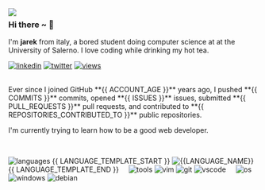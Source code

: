 <img align="left" src="https://github.com/orhun/orhun/assets/48630736/c1c23914-7112-4d22-ba7e-a0662a4706bd">

### Hi there ~ 👋

I'm **jarek** from italy, a bored student doing computer science at at the University of Salerno.
I love coding while drinking my hot tea.

[![linkedin](https://img.shields.io/badge/linkedin-313131?style=flat-square&logo=linkedin&labelColor=grey)](https://www.linkedin.com/in/iarinormanno/) [![twitter](https://img.shields.io/badge/twitter-313131?style=flat-square&logo=x&labelColor=grey)](https://twitter.com/wtfiari)
[![views](https://komarev.com/ghpvc/?username=wassupiari&style=flat-square&color=313131&label=views&abbreviated=tru)](github.com/wassupiari)

<br>
Ever since I joined GitHub **{{ ACCOUNT_AGE }}** years ago, I pushed **{{ COMMITS }}** commits, opened **{{ ISSUES }}** issues, submitted **{{ PULL_REQUESTS }}** pull requests, and contributed to **{{ REPOSITORIES_CONTRIBUTED_TO }}** public repositories.

I'm currently trying to learn how to be a good web developer.

<br>

![languages](https://img.shields.io/static/v1?label=&message=languages:&color=111&style=flat-square)
{{ LANGUAGE_TEMPLATE_START }}
![{{LANGUAGE_NAME}}](https://img.shields.io/static/v1?logo=&label=&message={{LANGUAGE_NAME:uri}}&color=313131&logoColor=AAA&style=flat-square)
{{ LANGUAGE_TEMPLATE_END }}
&nbsp;&nbsp;&nbsp;
![tools](https://img.shields.io/static/v1?label=&message=tools:&color=111&style=flat-square)
![vim](https://img.shields.io/static/v1?logo=vim&label=&message=vim&color=313131&logoColor=AAA&style=flat-square)
![git](https://img.shields.io/static/v1?logo=git&label=&message=git&color=313131&logoColor=AAA&style=flat-square)
![vscode](https://img.shields.io/static/v1?logo=visualstudiocode&label=&message=vscode&color=313131&logoColor=AAA&style=flat-square)
&nbsp;&nbsp;&nbsp;
![os](https://img.shields.io/static/v1?label=&message=OS:&color=111&style=flat-square)
![windows](https://img.shields.io/static/v1?logo=windows&label=&message=windows&color=313131&logoColor=AAA&style=flat-square)
![debian](https://img.shields.io/static/v1?logo=debian&label=&message=debian&color=313131&logoColor=AAA&style=flat-square)















